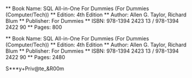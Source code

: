 ** Book Name: SQL All-in-One For Dummies (For Dummies (Computer/Tech)) 
** Edition: 4th Edition
** Author: Allen G. Taylor, Richard Blum
** Publisher: For Dummies
** ISBN: 978-1394 2423 13 / 978-1394 2422 90
** Pages: 800


** Book Name: SQL All-in-One For Dummies (For Dummies (Computer/Tech)) 
** Edition: 4th Edition
** Author: Allen G. Taylor, Richard Blum
** Publisher: For Dummies
** ISBN: 978-1394 2423 13 / 978-1394 2422 90
** Pages: 2480

S***y+Priv@te_&R00m
